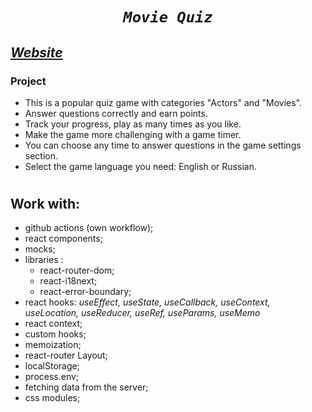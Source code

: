 # <p align="center"> *_`Movie Quiz`_* </p>

## [_Website_](https://nikaklokava.github.io/movie-quiz/)

### Project

- This is a popular quiz game with categories "Actors" and "Movies".
- Answer questions correctly and earn points.
- Track your progress, play as many times as you like.
- Make the game more challenging with a game timer.
- You can choose any time to answer questions in the game settings section.
- Select the game language you need: English or Russian.


#
## Work with:

- github actions (own workflow);
- react components;
- mocks;
- libraries :
  - react-router-dom;
  - react-i18next;
  - react-error-boundary;
- react hooks: _useEffect, useState, useCallback, useContext, useLocation, useReducer, useRef, useParams, useMemo_
- react context;
- custom hooks;
- memoization;
- react-router Layout;
- localStorage;
- process.env;
- fetching data from the server;
- css modules;

